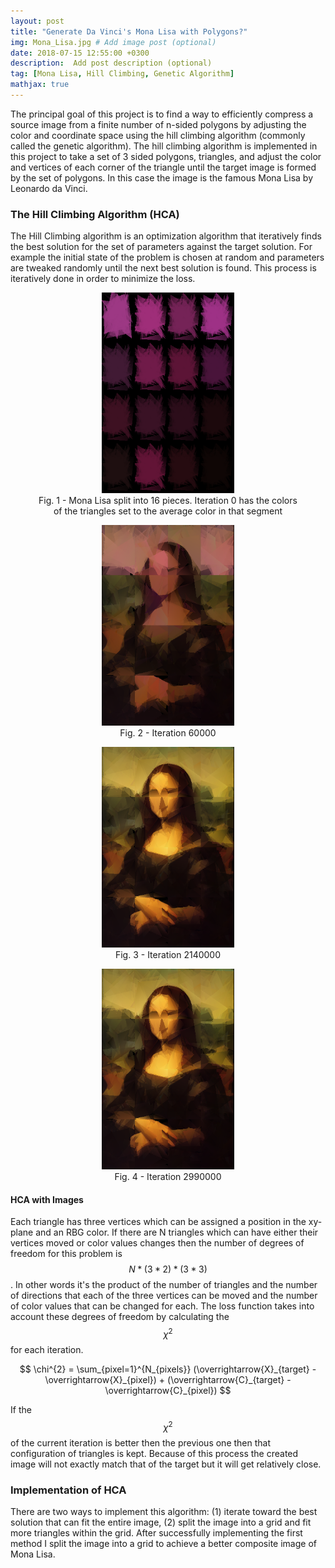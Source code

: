```yaml
---
layout: post
title: "Generate Da Vinci's Mona Lisa with Polygons?"
img: Mona_Lisa.jpg # Add image post (optional)
date: 2018-07-15 12:55:00 +0300
description:  Add post description (optional)
tag: [Mona Lisa, Hill Climbing, Genetic Algorithm]
mathjax: true
---
```

The principal goal of this project is to find a way to efficiently compress a source image from a finite number of n-sided polygons by adjusting the color and coordinate space using the hill climbing algorithm (commonly called the genetic algorithm). The hill climbing algorithm is implemented in this project to take a set of 3 sided polygons, triangles, and adjust the color and vertices of each corner of the triangle until the target image is formed by the set of polygons. In this case the image is the famous Mona Lisa by Leonardo da Vinci.

### The Hill Climbing Algorithm (HCA) ###
The Hill Climbing algorithm is an optimization algorithm that iteratively finds the best solution for the set of parameters against the target solution. For example the initial state of the problem is chosen at random and parameters are tweaked randomly until the next best solution is found. This process is iteratively done in order to minimize the loss.

<div style="text-align: center">
<figure>
   <img src="/images/mona_lisa/MONA_LISA_0000000.png" alt="" height="50%" width="50%">
   <figcaption>Fig. 1 - Mona Lisa split into 16 pieces. Iteration 0 has the colors of the triangles set to the average color in that segment </figcaption>
 </figure>
 </div>

<div style="text-align: center">
<figure>
   <img src="/images/mona_lisa/MONA_LISA_0060000.png" alt="" height="50%" width="50%">
   <figcaption>Fig. 2 - Iteration 60000 </figcaption>
 </figure>
 </div>

<div style="text-align: center">
<figure>
   <img src="/images/mona_lisa/MONA_LISA_2140000.png" alt="" height="50%" width="50%">
   <figcaption>Fig. 3 - Iteration 2140000 </figcaption>
 </figure>
 </div>

<div style="text-align: center">
<figure>
   <img src="/images/mona_lisa/MONA_LISA_2990000.png" alt="" height="50%" width="50%">
   <figcaption>Fig. 4 - Iteration 2990000 </figcaption>
 </figure>
 </div>


#### HCA with Images ####

Each triangle has three vertices which can be assigned a position in the xy-plane and an RBG color. If there are N triangles which can have either their vertices moved or color values changes then the number of degrees of freedom for this problem is $$ N*(3 * 2)*(3 * 3) $$ . In other words it's the product of the number of triangles and the number of directions that each of the three vertices can be moved and the number of color values that can be changed for each. The loss function takes into account these degrees of freedom by calculating the $$\chi^{2}$$ for each iteration.

$$ \chi^{2} = \sum_{pixel=1}^{N_{pixels}} (\overrightarrow{X}_{target} - \overrightarrow{X}_{pixel}) + (\overrightarrow{C}_{target} - \overrightarrow{C}_{pixel}) $$

If the $$\chi^{2}$$ of the current iteration is better then the previous one then that configuration of triangles is kept. Because of this process the created image will not exactly match that of the target but it will get relatively close.

### Implementation of HCA ###

There are two ways to implement this algorithm: (1) iterate toward the best solution that can fit the entire image, (2) split the image into a grid and fit more triangles within the grid. After successfully implementing the first method I split the image into a grid to achieve a better composite image of Mona Lisa.



